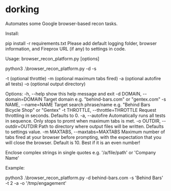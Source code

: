 # dorking

Automates some Google browser-based recon tasks.

Install:

pip install -r requirements.txt
Please add default logging folder, browser information, and Fireprox URL (if any) to settings in code. 

Usage: browser_recon_platform.py [options]

python3 .\browser_recon_platform.py -d <target domain> -s <search string> -t (optional throttle) -m (optional maximum tabs fired) -a (optional autofire all tests) -o (optional output directory)

Options:
  -h, --help            show this help message and exit
  -d DOMAIN, --domain=DOMAIN
                        Target domain e.g. "behind-bars.com" or "gentex.com"
  -s NAME, --name=NAME  Target search phrase/name e.g. "Behind Bars Bicycle
                        Shop" or "Gentex"
  -t THROTTLE, --throttle=THROTTLE
                        Request throttling in seconds.  Defaults to 0.
  -a, --autofire        Automatically runs all tests in sequence.  Only stops
                        to promt when maximum tabs is met.
  -o OUTDIR, --outdir=OUTDIR
                        Path to directory where output files will be written.
                        Defaults to settings value.
  -m MAXTABS, --maxtabs=MAXTABS
                        Maximum number of tabs fired at your browser before
                        prompting, with the expectation that you will close
                        the browser.  Default is 10.  Best if it is an even
                        number!

Enclose complex strings in single quotes e.g. '/a/file/path' or 'Company Name'

Example:

python3 .\browser_recon_platform.py -d behind-bars.com -s 'Behind Bars' -t 2 -a -o '/tmp/engagement'
